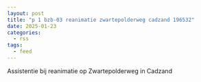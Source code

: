 ```yaml
---
layout: post
title: "p 1 bzb-03 reanimatie zwartepolderweg cadzand 196532"
date: 2025-01-23
categories: 
  - rss
tags: 
  - feed
---
```


Assistentie bij reanimatie op Zwartepolderweg in Cadzand
